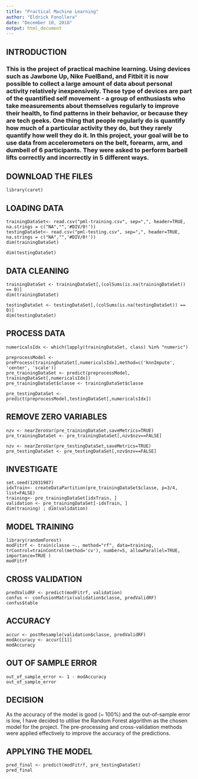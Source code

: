 ```yaml
---
title: "Practical Machine Learning"
author: "Eldrick Fonollera"
date: "December 10, 2018"
output: html_document
---
```


## INTRODUCTION

### This is the project of practical machine learning. Using devices such as Jawbone Up, Nike FuelBand, and Fitbit it is now possible to collect a large amount of data about personal activity relatively inexpensively. These type of devices are part of the quantified self movement - a group of enthusiasts who take measurements about themselves regularly to improve their health, to find patterns in their behavior, or because they are tech geeks. One thing that people regularly do is quantify how much of a particular activity they do, but they rarely quantify how well they do it. In this project, your goal will be to use data from accelerometers on the belt, forearm, arm, and dumbell of 6 participants. They were asked to perform barbell lifts correctly and incorrectly in 5 different ways.

## DOWNLOAD THE FILES

```{r}
library(caret)
```

## LOADING DATA

```{r}
trainingDataSet<- read.csv("pml-training.csv", sep=",", header=TRUE, na.strings = c("NA","",'#DIV/0!'))
testingDataSet<- read.csv("pml-testing.csv", sep=",", header=TRUE, na.strings = c("NA","",'#DIV/0!'))
dim(trainingDataSet)
```

```{r}
dim(testingDataSet)
```

## DATA CLEANING

```{r}
trainingDataSet <- trainingDataSet[,(colSums(is.na(trainingDataSet)) == 0)]
dim(trainingDataSet)
```

```{r}
testingDataSet <- testingDataSet[,(colSums(is.na(testingDataSet)) == 0)]
dim(testingDataSet)
```

## PROCESS DATA

```{r}
numericalsIdx <- which(lapply(trainingDataSet, class) %in% "numeric")

preprocessModel <-preProcess(trainingDataSet[,numericalsIdx],method=c('knnImpute', 'center', 'scale'))
pre_trainingDataSet <- predict(preprocessModel, trainingDataSet[,numericalsIdx])
pre_trainingDataSet$classe <- trainingDataSet$classe

pre_testingDataSet <-predict(preprocessModel,testingDataSet[,numericalsIdx])
```

## REMOVE ZERO VARIABLES

```{r}
nzv <- nearZeroVar(pre_trainingDataSet,saveMetrics=TRUE)
pre_trainingDataSet <- pre_trainingDataSet[,nzv$nzv==FALSE]

nzv <- nearZeroVar(pre_testingDataSet,saveMetrics=TRUE)
pre_testingDataSet <- pre_testingDataSet[,nzv$nzv==FALSE]
```

## INVESTIGATE

```{r}
set.seed(12031987)
idxTrain<- createDataPartition(pre_trainingDataSet$classe, p=3/4, list=FALSE)
training<- pre_trainingDataSet[idxTrain, ]
validation <- pre_trainingDataSet[-idxTrain, ]
dim(training) ; dim(validation)
```

## MODEL TRAINING

```{r}
library(randomForest)
modFitrf <- train(classe ~., method="rf", data=training, trControl=trainControl(method='cv'), number=5, allowParallel=TRUE, importance=TRUE )
modFitrf
```

## CROSS VALIDATION

```{r}
predValidRF <- predict(modFitrf, validation)
confus <- confusionMatrix(validation$classe, predValidRF)
confus$table
```

## ACCURACY

```{r}
accur <- postResample(validation$classe, predValidRF)
modAccuracy <- accur[[1]]
modAccuracy
```

## OUT OF SAMPLE ERROR

```{r}
out_of_sample_error <- 1 - modAccuracy
out_of_sample_error
```


## DECISION

As the accuracy of the model is good (~ 100%) and the out-of-sample error is low, I have decided to utilise the Random Forest algorithm as the chosen model for the project. The pre-processing and cross-validation methods were applied effectively to improve the accuracy of the predictions.

## APPLYING THE MODEL

```{r}
pred_final <- predict(modFitrf, pre_testingDataSet)
pred_final
```
